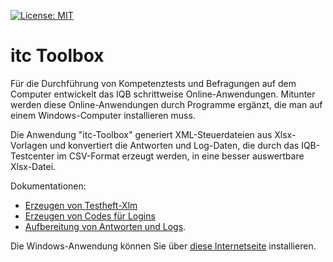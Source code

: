 [![License: MIT](https://img.shields.io/badge/License-MIT-yellow.svg?style=flat-square)](https://opensource.org/licenses/MIT)


# itc Toolbox

Für die Durchführung von Kompetenztests und Befragungen auf dem Computer 
entwickelt das IQB schrittweise Online-Anwendungen. Mitunter werden diese 
Online-Anwendungen durch Programme ergänzt, die man auf einem Windows-Computer 
installieren muss. 

Die Anwendung "itc-Toolbox" generiert XML-Steuerdateien aus Xlsx-Vorlagen und 
konvertiert die Antworten und Log-Daten, die durch das IQB-Testcenter im CSV-Format erzeugt werden, in eine 
besser auswertbare Xlsx-Datei.

Dokumentationen:
* [Erzeugen von Testheft-Xlm](docs/manual-booklet.md)
* [Erzeugen von Codes für Logins](docs/manual-logins.md)
* [Aufbereitung von Antworten und Logs](docs/manual-output.md).

Die Windows-Anwendung können Sie über [diese Internetseite](https://www.iqb.hu-berlin.de/institut/ab/it/itc-ToolBox) installieren.